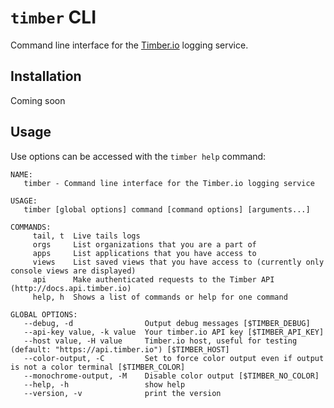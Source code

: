 # `timber` CLI

Command line interface for the [Timber.io](https://timber.io) logging service.

## Installation

Coming soon

## Usage

Use options can be accessed with the `timber help` command:

```
NAME:
   timber - Command line interface for the Timber.io logging service

USAGE:
   timber [global options] command [command options] [arguments...]

COMMANDS:
     tail, t  Live tails logs
     orgs     List organizations that you are a part of
     apps     List applications that you have access to
     views    List saved views that you have access to (currently only console views are displayed)
     api      Make authenticated requests to the Timber API (http://docs.api.timber.io)
     help, h  Shows a list of commands or help for one command

GLOBAL OPTIONS:
   --debug, -d                Output debug messages [$TIMBER_DEBUG]
   --api-key value, -k value  Your timber.io API key [$TIMBER_API_KEY]
   --host value, -H value     Timber.io host, useful for testing (default: "https://api.timber.io") [$TIMBER_HOST]
   --color-output, -C         Set to force color output even if output is not a color terminal [$TIMBER_COLOR]
   --monochrome-output, -M    Disable color output [$TIMBER_NO_COLOR]
   --help, -h                 show help
   --version, -v              print the version
```